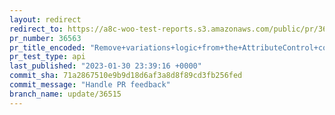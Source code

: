 ```yaml
---
layout: redirect
redirect_to: https://a8c-woo-test-reports.s3.amazonaws.com/public/pr/36563/api/index.html
pr_number: 36563
pr_title_encoded: "Remove+variations+logic+from+the+AttributeControl+component"
pr_test_type: api
last_published: "2023-01-30 23:39:16 +0000"
commit_sha: 71a2867510e9b9d18d6af3a8d8f89cd3fb256fed
commit_message: "Handle PR feedback"
branch_name: update/36515
---
```

